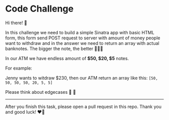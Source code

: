 # Code Challenge

Hi there! 🎉

In this challenge we need to build a simple Sinatra app with basic HTML form, this form send POST request to server with amount of money people want to withdraw and in the answer we need to return an array with actual banknotes. The bigger the note, the better 💸💸💸

In our ATM we have endless amount of **$50, $20, $5** notes.


For example:

Jenny wants to witdraw $230, then our ATM return an array like this: 
`[50, 50, 50, 50, 20, 5, 5]`

Please think about edgecases 🙈 💩


-------------------

After you finish this task, please open a pull request in this repo. 
Thank you and good luck! ❤️🖖
